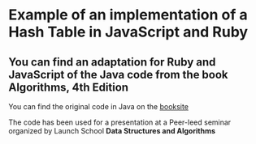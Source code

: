 Example of an implementation of a Hash Table in JavaScript and Ruby
==============
You can find an adaptation for Ruby and JavaScript of the Java code from the book  Algorithms, 4th Edition
--------------
You can find the original code in Java on the [booksite](https://algs4.cs.princeton.edu/home/)

The code has been used for a presentation at a Peer-leed seminar organized by Launch School **Data Structures and Algorithms** 

